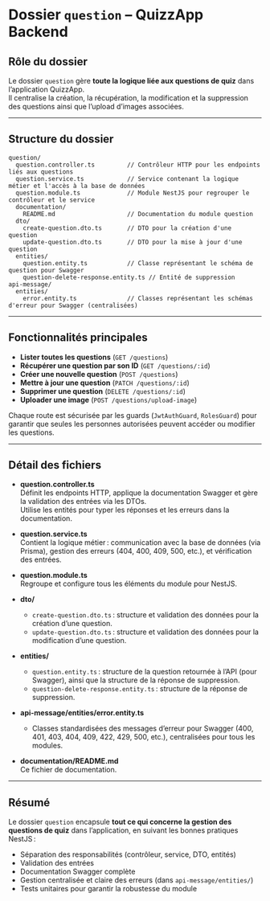 # Dossier `question` – QuizzApp Backend

## Rôle du dossier

Le dossier `question` gère **toute la logique liée aux questions de quiz** dans l’application QuizzApp.  
Il centralise la création, la récupération, la modification et la suppression des questions ainsi que l’upload d’images associées.

---

## Structure du dossier

```
question/
  question.controller.ts         // Contrôleur HTTP pour les endpoints liés aux questions
  question.service.ts            // Service contenant la logique métier et l'accès à la base de données
  question.module.ts             // Module NestJS pour regrouper le contrôleur et le service
  documentation/
    README.md                    // Documentation du module question
  dto/
    create-question.dto.ts       // DTO pour la création d'une question
    update-question.dto.ts       // DTO pour la mise à jour d'une question
  entities/
    question.entity.ts           // Classe représentant le schéma de question pour Swagger
    question-delete-response.entity.ts // Entité de suppression
api-message/
  entities/
    error.entity.ts              // Classes représentant les schémas d'erreur pour Swagger (centralisées)
```

---

## Fonctionnalités principales

- **Lister toutes les questions** (`GET /questions`)
- **Récupérer une question par son ID** (`GET /questions/:id`)
- **Créer une nouvelle question** (`POST /questions`)
- **Mettre à jour une question** (`PATCH /questions/:id`)
- **Supprimer une question** (`DELETE /questions/:id`)
- **Uploader une image** (`POST /questions/upload-image`)

Chaque route est sécurisée par les guards (`JwtAuthGuard`, `RolesGuard`) pour garantir que seules les personnes autorisées peuvent accéder ou modifier les questions.

---

## Détail des fichiers

- **question.controller.ts**  
  Définit les endpoints HTTP, applique la documentation Swagger et gère la validation des entrées via les DTOs.  
  Utilise les entités pour typer les réponses et les erreurs dans la documentation.

- **question.service.ts**  
  Contient la logique métier : communication avec la base de données (via Prisma), gestion des erreurs (404, 400, 409, 500, etc.), et vérification des entrées.

- **question.module.ts**  
  Regroupe et configure tous les éléments du module pour NestJS.

- **dto/**
  - `create-question.dto.ts` : structure et validation des données pour la création d’une question.
  - `update-question.dto.ts` : structure et validation des données pour la modification d’une question.

- **entities/**
  - `question.entity.ts` : structure de la question retournée à l’API (pour Swagger), ainsi que la structure de la réponse de suppression.
  - `question-delete-response.entity.ts` : structure de la réponse de suppression.

- **api-message/entities/error.entity.ts**
  - Classes standardisées des messages d’erreur pour Swagger (400, 401, 403, 404, 409, 422, 429, 500, etc.), centralisées pour tous les modules.

- **documentation/README.md**  
  Ce fichier de documentation.

---

## Résumé

Le dossier `question` encapsule **tout ce qui concerne la gestion des questions de quiz** dans l’application, en suivant les bonnes pratiques NestJS :

- Séparation des responsabilités (contrôleur, service, DTO, entités)
- Validation des entrées
- Documentation Swagger complète
- Gestion centralisée et claire des erreurs (dans `api-message/entities/`)
- Tests unitaires pour garantir la robustesse du module
